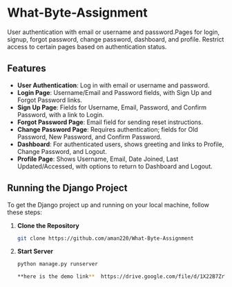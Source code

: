 # What-Byte-Assignment
User authentication with email or username and password.Pages for login, signup, forgot password, change password, dashboard, and profile.
Restrict access to certain pages based on authentication status.

 ## Features 
 - **User Authentication**: Log in with email or username and password.
- **Login Page**: Username/Email and Password fields, with Sign Up and Forgot Password links.
- **Sign Up Page**: Fields for Username, Email, Password, and Confirm Password, with a link to Login.
- **Forgot Password Page**: Email field for sending reset instructions.
- **Change Password Page**: Requires authentication; fields for Old Password, New Password, and Confirm Password.
- **Dashboard**: For authenticated users, shows greeting and links to Profile, Change Password, and Logout.
- **Profile Page**: Shows Username, Email, Date Joined, Last Updated/Accessed, with options to return to Dashboard and Logout.


## Running the Django Project
To get the Django project up and running on your local machine, follow these steps:

1. **Clone the Repository**
   ```bash
   git clone https://github.com/aman220/What-Byte-Assignment
2. **Start Server**
   ```bash
   python manage.py runserver

   **here is the demo link**  https://drive.google.com/file/d/1X22B7ZrWMYOZ6xGrp9Cu8eYLEP_60Kha/view?usp=sharing
